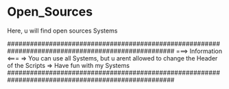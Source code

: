 # Open_Sources
Here, u will find open sources Systems

####################################################################################################
===> Information <===
=> You can use all Systems, but u arent allowed to change the Header of the Scripts
=> Have fun with my Systems
####################################################################################################

